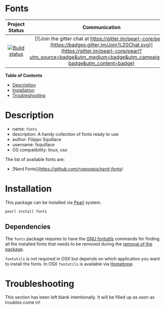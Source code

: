 Fonts
=====

|Project Status|Communication|
|:-----------:|:-----------:|
|[![Build status](https://api.travis-ci.org/pearl-hub/fonts.png?branch=master)](https://travis-ci.org/pearl-hub/fonts) | [![Join the gitter chat at https://gitter.im/pearl-core/pearl](https://badges.gitter.im/Join%20Chat.svg)](https://gitter.im/pearl-core/pearl?utm_source=badge&utm_medium=badge&utm_campaign=pr-badge&utm_content=badge) |

**Table of Contents**
- [Description](#description)
- [Installation](#installation)
- [Troubleshooting](#troubleshooting)

Description
===========

- name: `fonts`
- description: A handy collection of fonts ready to use
- author: Filippo Squillace
- username: fsquillace
- OS compatibility: linux, osx

The list of available fonts are:

- [Nerd Fonts]*(https://github.com/ryanoasis/nerd-fonts)*

Installation
============
This package can be installed via [Pearl](https://github.com/pearl-core/pearl) system.

```sh
pearl install fonts
```

Dependencies
------------
The `fonts` package requires to have the
[GNU fontutils](https://www.gnu.org/software/fontutils/) commands for finding
all the installed fonts that needs to be
removed during the [removal of the package](https://github.com/pearl-core/pearl#remove).

`fontutils` is not required in OSX but depends on which application you want to
install the fonts.
In OSX `fontutils` is available via [Homebrew](https://brew.sh/index_it.html).

Troubleshooting
===============
This section has been left blank intentionally.
It will be filled up as soon as troubles come in!

